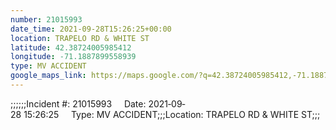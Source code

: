 ```yaml
---
number: 21015993
date_time: 2021-09-28T15:26:25+00:00
location: TRAPELO RD & WHITE ST
latitude: 42.38724005985412
longitude: -71.1887899558939
type: MV ACCIDENT
google_maps_link: https://maps.google.com/?q=42.38724005985412,-71.1887899558939
---
```


;;;;;;Incident #: 21015993     Date: 2021‐09‐28 15:26:25     Type: MV ACCIDENT;;;Location: TRAPELO RD & WHITE ST;;;
